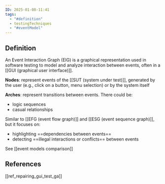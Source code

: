 ```yaml
---
ID: 2025-01-08-11:41
tags:
  - "#definition"
  - testingTechniques
  - "#eventModel"
---
```

## Definition

An Event Interaction Graph (EIG) is a graphical representation used in software testing to model and analyze interaction between events, often in a [[GUI (graphical user interface)]].

**Nodes**: represent events of the [[SUT (system under test)]], generated by the user (e.g., click on a button, menu selection) or by the system itself

**Arches**: represent transitions between events. There could be:
- logic sequences
- casual relationships

Similar to [[EFG (event flow graph)]] and [[ESG (event sequence graph)]], but it focuses on:
- highlighting ==dependencies between events==
- detecting ==illegal interactions or conflicts== between events

See [[event models comparison]]

## References
[[ref_repairing_gui_test_ga]]
